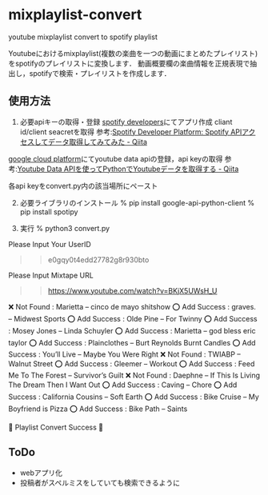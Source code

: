 # mixplaylist-convert
 youtube mixplaylist convert to spotify playlist

Youtubeにおけるmixplaylist(複数の楽曲を一つの動画にまとめたプレイリスト)をspotifyのプレイリストに変換します． 
動画概要欄の楽曲情報を正規表現で抽出し，spotifyで検索・プレイリストを作成します． 

## 使用方法

1. 必要apiキーの取得・登録
[spotify developers](https://developer.spotify.com/)にてアプリ作成 
cliant id/client seacretを取得 
参考:[Spotify Developer Platform: Spotify APIアクセスしてデータ取得してみてみた - Qiita](https://qiita.com/shirok/items/ba5c45511498b75aac27) 

[google cloud platform](https://console.cloud.google.com/)にてyoutube data apiの登録，api keyの取得 
参考:[Youtube Data APIを使ってPythonでYoutubeデータを取得する - Qiita](https://qiita.com/g-k/items/7c98efe21257afac70e9) 

各api keyをconvert.py内の該当場所にペースト 

2. 必要ライブラリのインストール
% pip install google-api-python-client 
% pip install spotipy 

3. 実行
% python3 convert.py  

Please Input Your UserID 
>> e0gqy0t4edd27782g8r930bto  

Please Input Mixtape URL 
>> https://www.youtube.com/watch?v=BKjX5UWsH_U  

❌ Not Found   : Marietta – cinco de mayo shitshow 
⭕ Add Success : graves. – Midwest Sports 
⭕ Add Success : Olde Pine – For Twinny 
⭕ Add Success : Mosey Jones – Linda Schuyler 
⭕ Add Success : Marietta – god bless eric taylor 
⭕ Add Success : Plainclothes – Burt Reynolds Burnt Candles 
⭕ Add Success : You’ll Live – Maybe You Were Right 
❌ Not Found   : TWIABP – Walnut Street 
⭕ Add Success : Gleemer – Workout 
⭕ Add Success : Feed Me To The Forest – Survivor’s Guilt 
❌ Not Found   : Daephne – If This Is Living The Dream Then I Want Out 
⭕ Add Success : Caving – Chore 
⭕ Add Success : California Cousins – Soft Earth 
⭕ Add Success : Bike Cruise – My Boyfriend is Pizza 
⭕ Add Success : Bike Path – Saints 

📢 Playlist Convert Success 📢 

## ToDo 
* webアプリ化 
* 投稿者がスペルミスをしていても検索できるように 